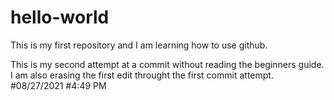 # hello-world
This is my first repository and I am learning how to use github.


This is my second attempt at a commit without reading the beginners guide. I am also erasing the first edit throught the first commit attempt.
#08/27/2021 #4:49 PM
